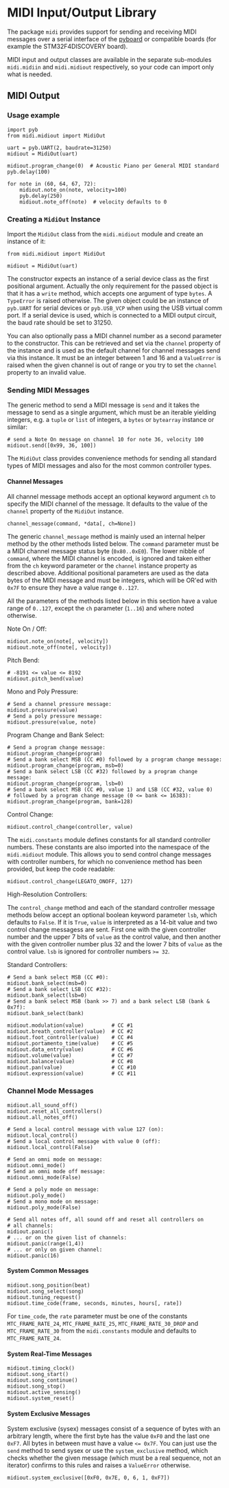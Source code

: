 MIDI Input/Output Library
=========================

The package `midi` provides support for sending and receiving MIDI messages
over a serial interface of the [pyboard] or compatible boards (for example the
STM32F4DISCOVERY board).

MIDI input and output classes are available in the separate sub-modules
`midi.midiin` and `midi.midiout` respectively, so your code can import only
what is needed.


## MIDI Output

### Usage example

    import pyb
    from midi.midiout import MidiOut

    uart = pyb.UART(2, baudrate=31250)
    midiout = MidiOut(uart)

    midiout.program_change(0)  # Acoustic Piano per General MIDI standard
    pyb.delay(100)

    for note in (60, 64, 67, 72):
        midiout.note_on(note, velocity=100)
        pyb.delay(250)
        midiout.note_off(note)  # velocity defaults to 0

### Creating a `MidiOut` Instance

Import the `MidiOut` class from the `midi.midiout` module and create an
instance of it:

    from midi.midiout import MidiOut

    midiout = MidiOut(uart)

The constructor expects an instance of a serial device class as the first
positional argument. Actually the only requirement for the passed object is
that it has a `write` method, which accepts one argument of type `bytes`. A
`TypeError` is raised otherwise. The given object could be an instance of
`pyb.UART` for serial devices or `pyb.USB_VCP` when using the USB virtual comm
port. If a serial device is used, which is connected to a MIDI output circuit,
the baud rate should be set to 31250.

You can also optionally pass a MIDI channel number as a second parameter to the
constructor. This can be retrieved and set via the `channel` property of the
instance and is used as the default channel for channel messages send via this
instance. It must be an integer between 1 and 16 and a `ValueError` is raised
when the given channel is out of range or you try to set the `channel` property
to an invalid value.


### Sending MIDI Messages

The generic method to send a MIDI message is `send` and it takes the message to
send as a single argument, which must be an iterable yielding integers, e.g.
a `tuple` or `list` of integers, a `bytes` or `bytearray` instance or similar:

    # send a Note On message on channel 10 for note 36, velocity 100
    midiout.send([0x99, 36, 100])

The `MidiOut` class provides convenience methods for sending all standard types
of MIDI messages and also for the most common controller types.

#### Channel Messages

All channel message methods accept an optional keyword argument `ch` to specify
the MIDI channel of the message. It defaults to the value of the `channel`
property of the `MidiOut` instance.

    channel_message(command, *data[, ch=None])

The generic `channel_message` method is mainly used an internal helper method
by the other methods listed below. The `command` parameter must be a MIDI
channel message status byte (`0x80..0xE0`). The lower nibble of `command`,
where the MIDI channel is encoded, is ignored and taken either from the `ch`
keyword parameter or the `channel` instance property as described above.
Additional positional parameters are used as the data bytes of the MIDI message
and must be integers, which will be OR'ed with `0x7F` to ensure they have a
value range `0..127`.

All the parameters of the methods listed below in this section have a value
range of `0..127`, except the `ch` parameter (`1..16`) and where noted
otherwise.

Note On / Off:

    midiout.note_on(note[, velocity])
    midiout.note_off(note[, velocity])

Pitch Bend:

    # -8191 <= value <= 8192
    midiout.pitch_bend(value)

Mono and Poly Pressure:

    # Send a channel pressure message:
    midiout.pressure(value)
    # Send a poly pressure message:
    midiout.pressure(value, note)

Program Change and Bank Select:

    # Send a program change message:
    midiout.program_change(program)
    # Send a bank select MSB (CC #0) followed by a program change message:
    midiout.program_change(program, msb=0)
    # Send a bank select LSB (CC #32) followed by a program change message:
    midiout.program_change(program, lsb=0)
    # Send a bank select MSB (CC #0, value 1) and LSB (CC #32, value 0)
    # followed by a program change message (0 <= bank <= 16383):
    midiout.program_change(program, bank=128)

Control Change:

    midiout.control_change(controller, value)

The `midi.constants` module defines constants for all standard controller
numbers. These constants are also imported into the namespace of the
`midi.midiout` module. This allows you to send control change messages with
controller numbers, for which no convenience method has been provided, but keep
the code readable:

    midiout.control_change(LEGATO_ONOFF, 127)

High-Resolution Controllers:

The `control_change` method and each of the standard controller message methods
below accept an optional boolean keyword parameter `lsb`, which defaults to
`False`. If it is `True`, `value` is interpreted as a 14-bit value and two
control change messagess are sent. First one with the given controller number
and the upper 7 bits of `value` as the control value, and then another with the
given controller number plus 32 and the lower 7 bits of `value` as the control
value. `lsb` is ignored for controller numbers `>= 32`.

Standard Controllers:

    # Send a bank select MSB (CC #0):
    midiout.bank_select(msb=0)
    # Send a bank select LSB (CC #32):
    midiout.bank_select(lsb=0)
    # Send a bank select MSB (bank >> 7) and a bank select LSB (bank & 0x7f):
    midiout.bank_select(bank)

    midiout.modulation(value)         # CC #1
    midiout.breath_controller(value)  # CC #2
    midiout.foot_controller(value)    # CC #4
    midiout.portamento_time(value)    # CC #5
    midiout.data_entry(value)         # CC #6
    midiout.volume(value)             # CC #7
    midiout.balance(value)            # CC #8
    midiout.pan(value)                # CC #10
    midiout.expression(value)         # CC #11


### Channel Mode Messages

    midiout.all_sound_off()
    midiout.reset_all_controllers()
    midiout.all_notes_off()

    # Send a local control message with value 127 (on):
    midiout.local_control()
    # Send a local control message with value 0 (off):
    midiout.local_control(False)

    # Send an omni mode on message:
    midiout.omni_mode()
    # Send an omni mode off message:
    midiout.omni_mode(False)

    # Send a poly mode on message:
    midiout.poly_mode()
    # Send a mono mode on message:
    midiout.poly_mode(False)

    # Send all notes off, all sound off and reset all controllers on
    # all channels:
    midiout.panic()
    # ... or on the given list of channels:
    midiout.panic(range(1,4))
    # ... or only on given channel:
    midiout.panic(16)


#### System Common Messages

    midiout.song_position(beat)
    midiout.song_select(song)
    midiout.tuning_request()
    midiout.time_code(frame, seconds, minutes, hours[, rate])

For `time_code`, the `rate` parameter must be one of the constants
`MTC_FRAME_RATE_24`, `MTC_FRAME_RATE_25`, `MTC_FRAME_RATE_30_DROP` and
`MTC_FRAME_RATE_30` from the `midi.constants` module and defaults to
`MTC_FRAME_RATE_24`.


#### System Real-Time Messages

    midiout.timing_clock()
    midiout.song_start()
    midiout.song_continue()
    midiout.song_stop()
    midiout.active_sensing()
    midiout.system_reset()

#### System Exclusive Messages

System exclusive (sysex) messages consist of a sequence of bytes with an
arbitrary length, where the first byte has the value `0xF0` and the last one
`0xF7`. All bytes in between must have a value `<= 0x7F`. You can just use the
`send` method to send sysex or use the `system_exclusive` method, which
checks whether the given message (which must be a real sequence, not an
iterator) confirms to this rules and raises a `ValueError` otherwise.

    midiout.system_exclusive([0xF0, 0x7E, 0, 6, 1, 0xF7])


[pyboard]: http://docs.micropython.org/en/latest/pyboard/quickref.html
